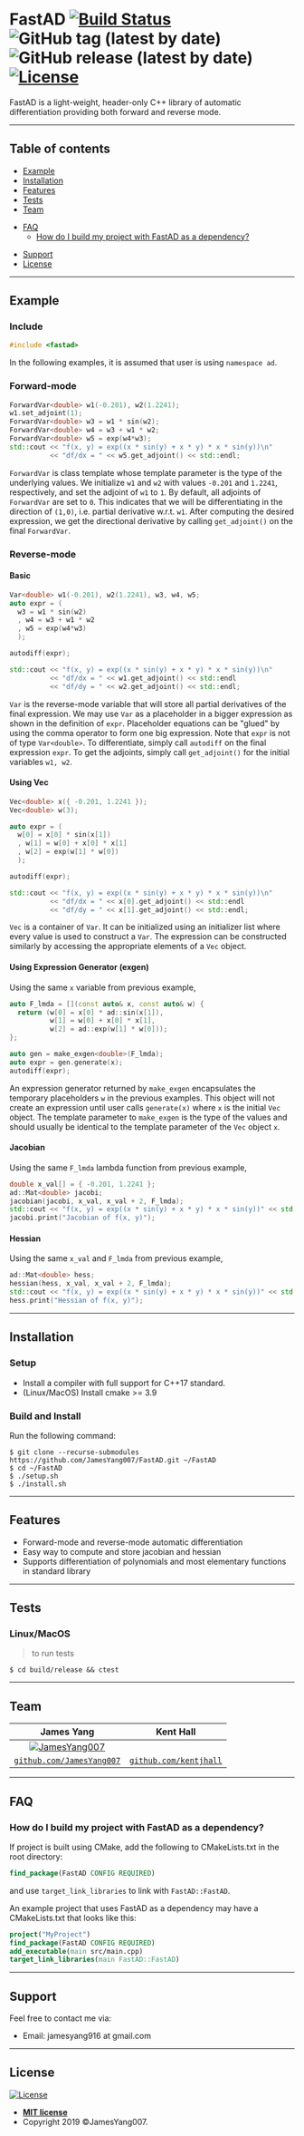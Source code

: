 # FastAD [![Build Status](https://travis-ci.org/JamesYang007/FastAD.svg?branch=master)](https://travis-ci.org/JamesYang007/FastAD) ![GitHub tag (latest by date)](https://img.shields.io/github/v/tag/JamesYang007/FastAD) ![GitHub release (latest by date)](https://img.shields.io/github/v/release/JamesYang007/FastAD?include_prereleases) [![License](http://img.shields.io/:license-mit-blue.svg?style=flat-square)](http://badges.mit-license.org)

FastAD is a light-weight, header-only C++ library of automatic differentiation providing both forward and reverse mode.

---

## Table of contents
* [Example](#example)
* [Installation](#installation)
* [Features](#features)
* [Tests](#tests)
* [Team](#team)
- [FAQ](#faq)
  - [How do I build my project with FastAD as a dependency?](#how-do-i-build-my-project-with-fastad-as-a-dependency)
* [Support](#support)
* [License](#license)

---

## Example

### Include
```cpp
#include <fastad>
```
In the following examples, it is assumed that user is using `namespace ad`.

### Forward-mode
```cpp
ForwardVar<double> w1(-0.201), w2(1.2241);
w1.set_adjoint(1);
ForwardVar<double> w3 = w1 * sin(w2);
ForwardVar<double> w4 = w3 + w1 * w2;
ForwardVar<double> w5 = exp(w4*w3);
std::cout << "f(x, y) = exp((x * sin(y) + x * y) * x * sin(y))\n"
          << "df/dx = " << w5.get_adjoint() << std::endl;
```

`ForwardVar` is class template whose template parameter is the type of the underlying values.
We initialize `w1` and `w2` with values `-0.201` and `1.2241`, respectively, and set the adjoint of `w1` to `1`.
By default, all adjoints of `ForwardVar` are set to `0`.
This indicates that we will be differentiating in the direction of `(1,0)`, i.e. partial derivative w.r.t. `w1`.
After computing the desired expression, we get the directional derivative by calling `get_adjoint()` on the final `ForwardVar`.

### Reverse-mode

#### Basic
```cpp
Var<double> w1(-0.201), w2(1.2241), w3, w4, w5;
auto expr = (
  w3 = w1 * sin(w2)
  , w4 = w3 + w1 * w2
  , w5 = exp(w4*w3)
  );

autodiff(expr);

std::cout << "f(x, y) = exp((x * sin(y) + x * y) * x * sin(y))\n"
          << "df/dx = " << w1.get_adjoint() << std::endl
          << "df/dy = " << w2.get_adjoint() << std::endl;
```

`Var` is the reverse-mode variable that will store all partial derivatives of the final expression.
We may use `Var` as a placeholder in a bigger expression as shown in the definition of `expr`.
Placeholder equations can be "glued" by using the comma operator to form one big expression.
Note that `expr` is not of type `Var<double>`.
To differentiate, simply call `autodiff` on the final expression `expr`.
To get the adjoints, simply call `get_adjoint()` for the initial variables `w1, w2`.

#### Using Vec
```cpp
Vec<double> x({ -0.201, 1.2241 });
Vec<double> w(3);

auto expr = (
  w[0] = x[0] * sin(x[1])
  , w[1] = w[0] + x[0] * x[1]
  , w[2] = exp(w[1] * w[0])
  );

autodiff(expr);

std::cout << "f(x, y) = exp((x * sin(y) + x * y) * x * sin(y))\n"
          << "df/dx = " << x[0].get_adjoint() << std::endl
          << "df/dy = " << x[1].get_adjoint() << std::endl;
```

`Vec` is a container of `Var`.
It can be initialized using an initializer list where every value is used to construct a `Var`.
The expression can be constructed similarly by accessing the appropriate elements of a `Vec` object.

#### Using Expression Generator (exgen)
Using the same `x` variable from previous example,
```cpp
auto F_lmda = [](const auto& x, const auto& w) {
  return (w[0] = x[0] * ad::sin(x[1]),
          w[1] = w[0] + x[0] * x[1],
          w[2] = ad::exp(w[1] * w[0]));
};

auto gen = make_exgen<double>(F_lmda);
auto expr = gen.generate(x);
autodiff(expr);
```

An expression generator returned by `make_exgen` encapsulates the temporary placeholders `w` in the previous examples.
This object will not create an expression until user calls `generate(x)` where `x` is the initial `Vec` object.
The template parameter to `make_exgen` is the type of the values and should usually be identical to the template parameter of the `Vec` object `x`.

#### Jacobian
Using the same `F_lmda` lambda function from previous example,
```cpp
double x_val[] = { -0.201, 1.2241 };
ad::Mat<double> jacobi;	
jacobian(jacobi, x_val, x_val + 2, F_lmda);
std::cout << "f(x, y) = exp((x * sin(y) + x * y) * x * sin(y))" << std::endl;
jacobi.print("Jacobian of f(x, y)");
```

#### Hessian
Using the same `x_val` and `F_lmda` from previous example,
```cpp
ad::Mat<double> hess;
hessian(hess, x_val, x_val + 2, F_lmda);
std::cout << "f(x, y) = exp((x * sin(y) + x * y) * x * sin(y))" << std::endl;
hess.print("Hessian of f(x, y)");
```

---

## Installation

### Setup
* Install a compiler with full support for C++17 standard.
* (Linux/MacOS) Install cmake >= 3.9

### Build and Install
Run the following command:
```shell
$ git clone --recurse-submodules https://github.com/JamesYang007/FastAD.git ~/FastAD
$ cd ~/FastAD
$ ./setup.sh
$ ./install.sh
```

---

## Features
* Forward-mode and reverse-mode automatic differentiation
* Easy way to compute and store jacobian and hessian
* Supports differentiation of polynomials and most elementary functions in standard library

---

## Tests

### Linux/MacOS
> to run tests
```shell
$ cd build/release && ctest
```

---

## Team

| **James Yang** | **Kent Hall** |
| :---: | :---: |
| [![JamesYang007](https://avatars3.githubusercontent.com/u/5008832?s=100&v=4)](https://github.com/JamesYang007) | [](https://github.com/kentjhall) |
| <a href="http://github.com/JamesYang007" target="_blank">`github.com/JamesYang007`</a> | <a href="http://github.com/kentjhall" target="_blank">`github.com/kentjhall`</a> |

---

## FAQ

### How do I build my project with FastAD as a dependency?
If project is built using CMake, add the following to CMakeLists.txt in the root directory:

```cmake
find_package(FastAD CONFIG REQUIRED)
```

and use `target_link_libraries` to link with `FastAD::FastAD`.

An example project that uses FastAD as a dependency may have a CMakeLists.txt that looks like this:

```cmake
project("MyProject")
find_package(FastAD CONFIG REQUIRED)
add_executable(main src/main.cpp)
target_link_libraries(main FastAD::FastAD)
```

---

## Support
Feel free to contact me via:
* Email: jamesyang916 at gmail.com

---

## License

[![License](http://img.shields.io/:license-mit-blue.svg?style=flat-square)](http://badges.mit-license.org)

- **[MIT license](http://opensource.org/licenses/mit-license.php)**
- Copyright 2019 ©JamesYang007.
